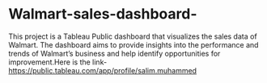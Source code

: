 # Walmart-sales-dashboard-
This project is a Tableau Public dashboard that visualizes the sales data of Walmart. The dashboard aims to provide insights into the performance and trends of Walmart’s business and help identify opportunities for improvement.Here is the link-https://public.tableau.com/app/profile/salim.muhammed
